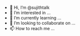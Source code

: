 - 👋 Hi, I’m @sujithtalk
- 👀 I’m interested in ...
- 🌱 I’m currently learning ...
- 💞️ I’m looking to collaborate on ...
- 📫 How to reach me ...

<!---
sujithtalk/sujithtalk is a ✨ special ✨ repository because its `README.md` (this file) appears on your GitHub profile.
You can click the Preview link to take a look at your changes.
--->
